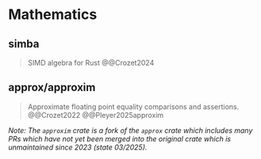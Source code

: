 # Mathematics

## simba
> SIMD algebra for Rust @@Crozet2024

## approx/approxim
> Approximate floating point equality comparisons and assertions. @@Crozet2022 @@Pleyer2025approxim

_Note: The `approxim` crate is a fork of the `approx` crate which includes many PRs which have not
yet been merged into the original crate which is unmaintained since 2023 (state 03/2025)._
